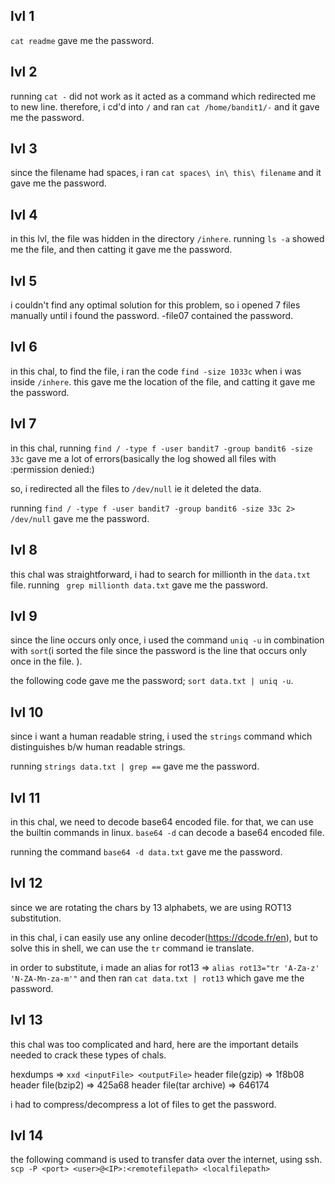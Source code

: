 ## lvl 1

```cat readme``` gave me the password.

## lvl 2

running ```cat -``` did not work as it acted as a command which redirected me to new line.
therefore, i cd'd into ```/``` and ran ```cat /home/bandit1/-``` and it gave me the password.

## lvl 3

since the filename had spaces, i ran ```cat spaces\ in\ this\ filename``` and it gave me the password.

## lvl 4

in this lvl, the file was hidden in the directory ```/inhere```. running ```ls -a``` showed me the file, and then catting it gave me the password.

## lvl 5

i couldn't find any optimal solution for this problem, so i opened 7 files manually until i found the password. -file07 contained the password.

## lvl 6
in this chal, to find the file, i ran the code ```find -size 1033c``` when i was inside ```/inhere```.
this gave me the location of the file, and catting it gave me the password.

## lvl 7

in this chal, running ```find / -type f -user bandit7 -group bandit6 -size 33c``` gave me a lot of errors(basically the log showed all files with :permission denied:)

so, i redirected all the files to ```/dev/null``` ie it deleted the data.

running ```find / -type f -user bandit7 -group bandit6 -size 33c 2> /dev/null``` gave me the password.

## lvl 8

this chal was straightforward, i had to search for millionth in the ```data.txt``` file.
running ``` grep millionth data.txt``` gave me the password.

## lvl 9

since the line occurs only once, i used the command ```uniq -u``` in combination with ```sort```(i sorted the file since the password is the line that occurs only once in the file. ).

the following code gave me the password; ```sort data.txt | uniq -u```.

## lvl 10

since i want a human readable string, i used the ```strings``` command which distinguishes b/w human readable strings.

running ```strings data.txt | grep ==``` gave me the password.

## lvl 11

in this chal, we need to decode base64 encoded file. for that, we can use the builtin commands in linux.
```base64 -d``` can decode a base64 encoded file.

running the command ```base64 -d data.txt``` gave me the password.

## lvl 12

since we are rotating the chars by 13 alphabets, we are using ROT13 substitution.

in this chal, i can easily use any online decoder(https://dcode.fr/en), but to solve this in shell, we can use the ```tr``` command ie translate.

in order to substitute, i made an alias for rot13 => ```alias rot13="tr 'A-Za-z' 'N-ZA-Mn-za-m'"``` and then ran ```cat data.txt | rot13``` which gave me the password.

## lvl 13

this chal was too complicated and hard, here are the important details needed to crack these types of chals.

hexdumps => ```xxd <inputFile> <outputFile>```
header file(gzip) => 1f8b08
header file(bzip2) => 425a68
header file(tar archive) => 646174

i had to compress/decompress a lot of files to get the password.

## lvl 14

the following command is used to transfer data over the internet, using ssh.
```scp -P <port> <user>@<IP>:<remotefilepath> <localfilepath>```












